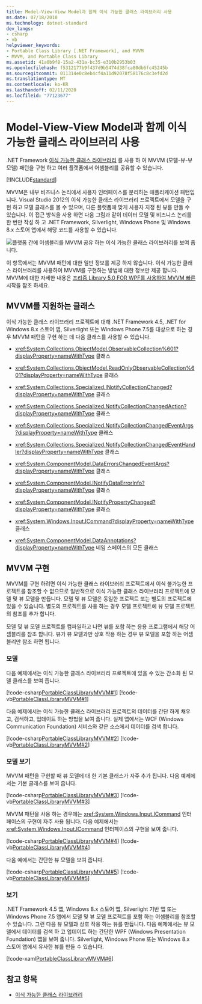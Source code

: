 ```yaml
---
title: Model-View-View Model과 함께 이식 가능한 클래스 라이브러리 사용
ms.date: 07/18/2018
ms.technology: dotnet-standard
dev_langs:
- csharp
- vb
helpviewer_keywords:
- Portable Class Library [.NET Framework], and MVVM
- MVVM, and Portable Class Library
ms.assetid: 41a0b9f8-15a2-431a-bc35-e310b2953b03
ms.openlocfilehash: f5312177b9f437d9b5474d38fca80db6fc45245b
ms.sourcegitcommit: 011314e0c8eb4cf4a11d92078f58176c8c3efd2d
ms.translationtype: MT
ms.contentlocale: ko-KR
ms.lasthandoff: 02/11/2020
ms.locfileid: "77123677"
---
```

# <a name="using-portable-class-library-with-model-view-view-model"></a>Model-View-View Model과 함께 이식 가능한 클래스 라이브러리 사용
.NET Framework [이식 가능한 클래스 라이브러리](../../../docs/standard/cross-platform/cross-platform-development-with-the-portable-class-library.md) 를 사용 하 여 MVVM (모델-뷰-뷰 모델) 패턴을 구현 하고 여러 플랫폼에서 어셈블리를 공유할 수 있습니다.

[!INCLUDE[standard](../../../includes/pcl-to-standard.md)]

 MVVM은 내부 비즈니스 논리에서 사용자 인터페이스를 분리하는 애플리케이션 패턴입니다. Visual Studio 2012의 이식 가능한 클래스 라이브러리 프로젝트에서 모델을 구현 하고 모델 클래스를 볼 수 있으며, 다른 플랫폼에 맞게 사용자 지정 된 뷰를 만들 수 있습니다. 이 접근 방식을 사용 하면 다음 그림과 같이 데이터 모델 및 비즈니스 논리를 한 번만 작성 하 고 .NET Framework, Silverlight, Windows Phone 및 Windows 8.x 스토어 앱에서 해당 코드를 사용할 수 있습니다.

 ![플랫폼 간에 어셈블리를 MVVM 공유 하는 이식 가능한 클래스 라이브러리를 보여 줍니다.](./media/using-portable-class-library-with-model-view-view-model/mvvm-share-assemblies-across-platforms.png)

 이 항목에서는 MVVM 패턴에 대한 일반 정보를 제공 하지 않습니다. 이식 가능한 클래스 라이브러리를 사용하여 MVVM를 구현하는 방법에 대한 정보만 제공 합니다. MVVM에 대한 자세한 내용은 [프리즘 Library 5.0 FOR WPF를 사용하여 MVVM 빠른](https://docs.microsoft.com/previous-versions/msp-n-p/gg430857(v=pandp.40))시작을 참조 하세요.

## <a name="classes-that-support-mvvm"></a>MVVM를 지원하는 클래스
 이식 가능한 클래스 라이브러리 프로젝트에 대해 .NET Framework 4.5, .NET for Windows 8.x 스토어 앱, Silverlight 또는 Windows Phone 7.5를 대상으로 하는 경우 MVVM 패턴을 구현 하는 데 다음 클래스를 사용할 수 있습니다.

- <xref:System.Collections.ObjectModel.ObservableCollection%601?displayProperty=nameWithType> 클래스

- <xref:System.Collections.ObjectModel.ReadOnlyObservableCollection%601?displayProperty=nameWithType> 클래스

- <xref:System.Collections.Specialized.INotifyCollectionChanged?displayProperty=nameWithType> 클래스

- <xref:System.Collections.Specialized.NotifyCollectionChangedAction?displayProperty=nameWithType> 클래스

- <xref:System.Collections.Specialized.NotifyCollectionChangedEventArgs?displayProperty=nameWithType> 클래스

- <xref:System.Collections.Specialized.NotifyCollectionChangedEventHandler?displayProperty=nameWithType> 클래스

- <xref:System.ComponentModel.DataErrorsChangedEventArgs?displayProperty=nameWithType> 클래스

- <xref:System.ComponentModel.INotifyDataErrorInfo?displayProperty=nameWithType> 클래스

- <xref:System.ComponentModel.INotifyPropertyChanged?displayProperty=nameWithType> 클래스

- <xref:System.Windows.Input.ICommand?displayProperty=nameWithType> 클래스

- <xref:System.ComponentModel.DataAnnotations?displayProperty=nameWithType> 네임 스페이스의 모든 클래스

## <a name="implementing-mvvm"></a>MVVM 구현
 MVVM를 구현 하려면 이식 가능한 클래스 라이브러리 프로젝트에서 이식 불가능한 프로젝트를 참조할 수 없으므로 일반적으로 이식 가능한 클래스 라이브러리 프로젝트에 모델 및 뷰 모델을 만듭니다. 모델 및 뷰 모델은 동일한 프로젝트 또는 별도의 프로젝트에 있을 수 있습니다. 별도의 프로젝트를 사용 하는 경우 모델 프로젝트에 뷰 모델 프로젝트의 참조를 추가 합니다.

 모델 및 뷰 모델 프로젝트를 컴파일하고 나면 뷰를 포함 하는 응용 프로그램에서 해당 어셈블리를 참조 합니다. 뷰가 뷰 모델과만 상호 작용 하는 경우 뷰 모델을 포함 하는 어셈블리만 참조 하면 됩니다.

### <a name="model"></a>모델
 다음 예제에서는 이식 가능한 클래스 라이브러리 프로젝트에 있을 수 있는 간소화 된 모델 클래스를 보여 줍니다.

 [!code-csharp[PortableClassLibraryMVVM#1](../../../samples/snippets/csharp/VS_Snippets_CLR/portableclasslibrarymvvm/cs/customer.cs#1)]
 [!code-vb[PortableClassLibraryMVVM#1](../../../samples/snippets/visualbasic/VS_Snippets_CLR/portableclasslibrarymvvm/vb/customer.vb#1)]

 다음 예제에서는 이식 가능한 클래스 라이브러리 프로젝트의 데이터를 간단 하게 채우고, 검색하고, 업데이트 하는 방법을 보여 줍니다. 실제 앱에서는 WCF (Windows Communication Foundation) 서비스와 같은 소스에서 데이터를 검색 합니다.

 [!code-csharp[PortableClassLibraryMVVM#2](../../../samples/snippets/csharp/VS_Snippets_CLR/portableclasslibrarymvvm/cs/customerrepository.cs#2)]
 [!code-vb[PortableClassLibraryMVVM#2](../../../samples/snippets/visualbasic/VS_Snippets_CLR/portableclasslibrarymvvm/vb/customerrepository.vb#2)]

### <a name="view-model"></a>모델 보기
 MVVM 패턴을 구현할 때 뷰 모델에 대 한 기본 클래스가 자주 추가 됩니다. 다음 예제에서는 기본 클래스를 보여 줍니다.

 [!code-csharp[PortableClassLibraryMVVM#3](../../../samples/snippets/csharp/VS_Snippets_CLR/portableclasslibrarymvvm/cs/viewmodelbase.cs#3)]
 [!code-vb[PortableClassLibraryMVVM#3](../../../samples/snippets/visualbasic/VS_Snippets_CLR/portableclasslibrarymvvm/vb/viewmodelbase.vb#3)]

 MVVM 패턴을 사용 하는 경우에는 <xref:System.Windows.Input.ICommand> 인터페이스의 구현이 자주 사용 됩니다. 다음 예제에서는 <xref:System.Windows.Input.ICommand> 인터페이스의 구현을 보여 줍니다.

 [!code-csharp[PortableClassLibraryMVVM#4](../../../samples/snippets/csharp/VS_Snippets_CLR/portableclasslibrarymvvm/cs/relaycommand.cs#4)]
 [!code-vb[PortableClassLibraryMVVM#4](../../../samples/snippets/visualbasic/VS_Snippets_CLR/portableclasslibrarymvvm/vb/relaycommand.vb#4)]

 다음 예에서는 간단한 뷰 모델을 보여 줍니다.

 [!code-csharp[PortableClassLibraryMVVM#5](../../../samples/snippets/csharp/VS_Snippets_CLR/portableclasslibrarymvvm/cs/mainpageviewmodel.cs#5)]
 [!code-vb[PortableClassLibraryMVVM#5](../../../samples/snippets/visualbasic/VS_Snippets_CLR/portableclasslibrarymvvm/vb/customerviewmodel.vb#5)]  
  
### <a name="view"></a>보기  
 .NET Framework 4.5 앱, Windows 8.x 스토어 앱, Silverlight 기반 앱 또는 Windows Phone 7.5 앱에서 모델 및 뷰 모델 프로젝트를 포함 하는 어셈블리를 참조할 수 있습니다.  그런 다음 뷰 모델과 상호 작용 하는 뷰를 만듭니다. 다음 예제에서는 뷰 모델에서 데이터를 검색 하 고 업데이트 하는 간단한 WPF (Windows Presentation Foundation) 앱을 보여 줍니다. Silverlight, Windows Phone 또는 Windows 8.x 스토어 앱에서 유사한 뷰를 만들 수 있습니다.  
  
 [!code-xaml[PortableClassLibraryMVVM#6](../../../samples/snippets/csharp/VS_Snippets_CLR/portableclasslibrarymvvm/cs/mainwindow.xaml#6)]  
  
## <a name="see-also"></a>참고 항목

- [이식 가능한 클래스 라이브러리](../../../docs/standard/cross-platform/cross-platform-development-with-the-portable-class-library.md)
